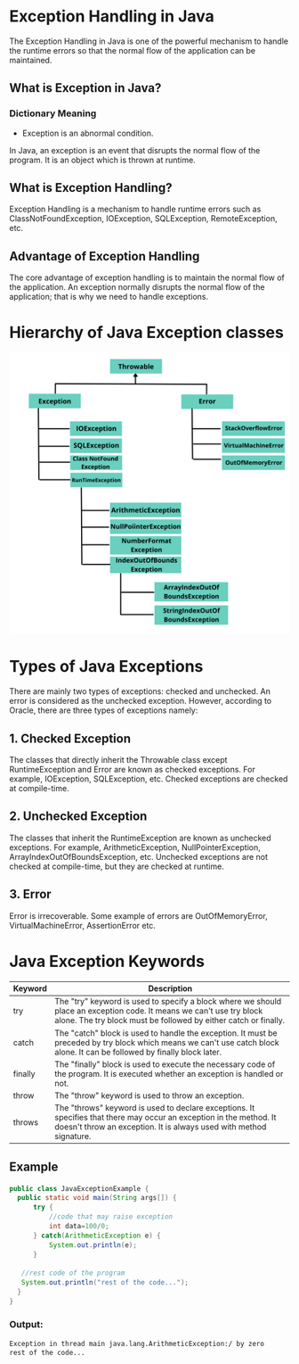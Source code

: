 # Exception Handling in Java
The Exception Handling in Java is one of the powerful mechanism to handle the runtime errors so that the normal flow of the application can be maintained.

## What is Exception in Java?
### Dictionary Meaning
  - Exception is an abnormal condition.

In Java, an exception is an event that disrupts the normal flow of the program. It is an object which is thrown at runtime.

## What is Exception Handling?
Exception Handling is a mechanism to handle runtime errors such as ClassNotFoundException, IOException, SQLException, RemoteException, etc.

## Advantage of Exception Handling
The core advantage of exception handling is to maintain the normal flow of the application. An exception normally disrupts the normal flow of the application; that is why we need to handle exceptions.

# Hierarchy of Java Exception classes

![Throwable](/Exception/image/Throwable.png)

# Types of Java Exceptions
There are mainly two types of exceptions: checked and unchecked. An error is considered as the unchecked exception. However, according to Oracle, there are three types of exceptions namely:

## 1. Checked Exception
The classes that directly inherit the Throwable class except RuntimeException and Error are known as checked exceptions. For example, IOException, SQLException, etc. Checked exceptions are checked at compile-time.

## 2. Unchecked Exception
The classes that inherit the RuntimeException are known as unchecked exceptions. For example, ArithmeticException, NullPointerException, ArrayIndexOutOfBoundsException, etc. Unchecked exceptions are not checked at compile-time, but they are checked at runtime.

## 3. Error
Error is irrecoverable. Some example of errors are OutOfMemoryError, VirtualMachineError, AssertionError etc.

# Java Exception Keywords

| Keyword |	Description |
| ------- | ----------- |
| try |	The "try" keyword is used to specify a block where we should place an exception code. It means we can't use try block alone. The try block must be followed by either catch or finally. |
| catch |	The "catch" block is used to handle the exception. It must be preceded by try block which means we can't use catch block alone. It can be followed by finally block later. |
| finally |	The "finally" block is used to execute the necessary code of the program. It is executed whether an exception is handled or not.
| throw |	The "throw" keyword is used to throw an exception. |
| throws | The "throws" keyword is used to declare exceptions. It specifies that there may occur an exception in the method. It doesn't throw an exception. It is always used with method signature. |

## Example

```java
public class JavaExceptionExample {  
  public static void main(String args[]) {  
      try {  
          //code that may raise exception  
          int data=100/0;  
      } catch(ArithmeticException e) {
          System.out.println(e);
      }  
      
   //rest code of the program   
   System.out.println("rest of the code...");  
  }  
}  
```

### Output:
```
Exception in thread main java.lang.ArithmeticException:/ by zero
rest of the code...
```

